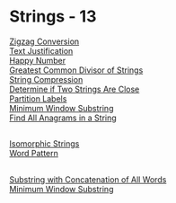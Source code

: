 # Strings - 13

[Zigzag Conversion](https://leetcode.com/problems/zigzag-conversion)\
[Text Justification](https://leetcode.com/problems/text-justification)\
[Happy Number](https://leetcode.com/problems/happy-number)\
[Greatest Common Divisor of Strings](https://leetcode.com/problems/greatest-common-divisor-of-strings)\
[String Compression](https://leetcode.com/problems/string-compression)\
[Determine if Two Strings Are Close](https://leetcode.com/problems/determine-if-two-strings-are-close)\
[Partition Labels](https://leetcode.com/problems/partition-labels)\
[Minimum Window Substring](https://leetcode.com/problems/minimum-window-substring)\
[Find All Anagrams in a String](https://leetcode.com/problems/find-all-anagrams-in-a-string)

##

[Isomorphic Strings](https://leetcode.com/problems/isomorphic-strings)\
[Word Pattern](https://leetcode.com/problems/word-pattern)

##

[Substring with Concatenation of All Words](https://leetcode.com/problems/substring-with-concatenation-of-all-words)\
[Minimum Window Substring](https://leetcode.com/problems/minimum-window-substring)
